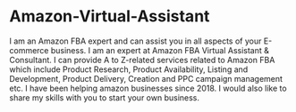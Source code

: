 # Amazon-Virtual-Assistant
I am an Amazon FBA expert and can assist you in all aspects of your E-commerce business. I am an expert at Amazon FBA Virtual Assistant &amp; Consultant. I can provide A to Z-related services related to Amazon FBA which include Product Research, Product Availability, Listing and Development, Product Delivery, Creation and PPC campaign management etc. I have been helping amazon businesses since 2018. I would also like to share my skills with you to start your own business.
